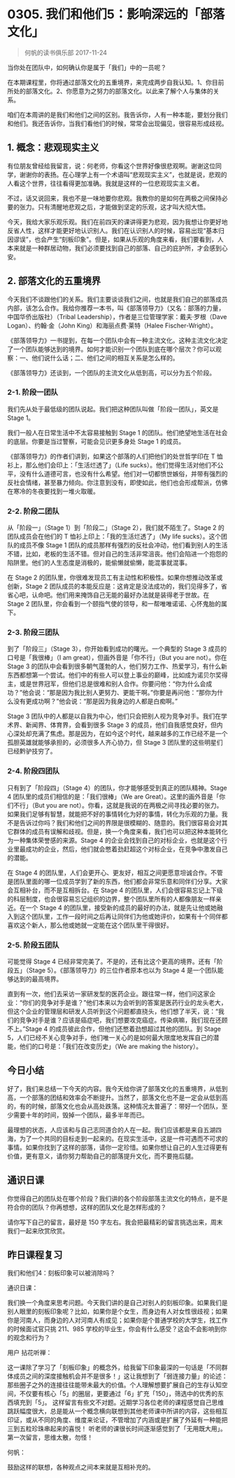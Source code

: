 # 0305. 我们和他们5：影响深远的「部落文化」
> 何帆的读书俱乐部
2017-11-24

当你处在团队中，如何确认你是属于「我们」中的一员呢？

在本期课程里，你将通过部落文化的五重境界，来完成两步自我认知。1、你目前所处的部落文化。2、你愿意为之努力的部落文化。以此来了解个人与集体的关系。

咱们在本周讲的是我们和他们之间的区别。我告诉你，人有一种本能，要划分我们和他们。我还告诉你，当我们看他们的时候，常常会出现偏见，很容易形成歧视。

## 1. 概念：悲观现实主义
有位朋友曾经给我留言，说：何老师，你看这个世界好像很悲观啊。谢谢这位同学，谢谢你的表扬。在心理学上有一个术语叫“悲观现实主义”，也就是说，悲观的人看这个世界，往往看得更加准确。我就是这样的一位悲观现实主义者。

不过，话又说回来，我也不是一味地要你悲观。我教你的是如何在两极之间保持必要的张力。只有清醒地悲观之后，才能做到坚定的乐观，这才叫大彻大悟。

今天，我给大家乐观乐观。我们在前四天的课讲得更为悲观，因为我想让你更好地反省人性，这样才能更好地认识别人。我们在认识别人的时候，容易出现“基本归因谬误”，也会产生“刻板印象”。但是，如果从乐观的角度来看，我们要看到，人本来就是一种群居动物，我们必须要找到自己的部落、自己的庇护所，才会感到心安。

## 2. 部落文化的五重境界
今天我们不谈跟他们的关系。我们主要谈谈我们之间，也就是我们自己的部落成员内部，该怎么合作。我给你推荐一本书，叫《部落领导力》（又名：部落的力量，中国华侨出版社）（Tribal Leadership），作者是三位管理学家：戴夫·罗根（Dave Logan）、约翰·金（John King）和海丽点费·莱特（Halee Fischer-Wright）。 

《部落领导力》一书提到，在每一个团队中会有一种主流文化。这种主流文化决定了一个团队能够达到的境界。如何才能识别一个团队到底在哪个层次？你可以观察：一、他们说什么话；二、他们之间的相互关系是怎么样的。

《部落领导力》还谈到，一个团队的主流文化从低到高，可以分为五个阶段。

### 2-1. 阶段一团队
我们先从处于最低级的团队说起。我们把这种团队叫做「阶段一团队」，英文是 Stage 1。

我们一般人在日常生活中不太容易接触到 Stage 1 的团队。他们绝望地生活在社会的底层。你要是当过警察，可能会见识更多身处 Stage 1 的成员。

《部落领导力》的作者们讲到，如果这个部落的人们把他们的处世哲学印在 T 恤衫上，那么他们会印上：「生活烂透了」（Life sucks）。他们觉得生活对他们不公平，没有什么道德可言，也没有什么希望。他们对一切都愤世嫉俗，并带有强烈的反社会情绪，甚至暴力倾向。你注意到没有，即使如此，他们也会形成帮派，仿佛在寒冷的冬夜要找到一堆火取暖。

### 2-2. 阶段二团队
从「阶段一」（Stage 1）到「阶段二」（Stage 2），我们就不陌生了。Stage 2 的团队成员会在他们的 T 恤衫上印上：「我的生活烂透了」（My life sucks）。这个团队的成员不像 Stage 1 团队的成员那样有强烈的反社会冲动，他们看到别人的生活不错，比如，老板的生活不错。但对自己的生活非常沮丧。他们会陷进一个抱怨的陷阱里。他们的人生态度是消极的，能偷懒就偷懒，能混事就混事。

在 Stage 2 的团队里，你很难发现员工有主动性和积极性。如果你想推动改革或创新，Stage 2 团队成员的本能反应是：这肯定是没法成功的，我们见得多了，省省心吧，认命吧。他们用来掩饰自己无能的最好办法就是装得老于世故。在 Stage 2 团队里，你会看到一个颐指气使的领导，和一帮唯唯诺诺、心怀鬼胎的属下。

### 2-3. 阶段三团队
到了「阶段三」（Stage 3），你开始看到成功的曙光。一个典型的 Stage 3 成员的口号是「我很棒」（I am great），但画外音是「你不行」（But you are not）。你在 Stage 3 的团队中会看到很多朝气蓬勃的人，他们努力工作、热爱学习，有什么新东西都想第一个尝试。他们中的有些人可以登上事业的巅峰，比如成为诺贝尔奖得主，或是世界冠军，但他们总是很难和别人合作。你要问他：“你为什么会成功？”他会说：“那是因为我比别人更努力、更能干啊。”你要是再问他：“那你为什么没有更成功啊？”他会说：“那是因为我身边的人都是白痴啊。”

Stage 3 团队中的人都是以自我为中心，他们只会把别人视为竞争对手。我们在学术界、新闻界、体育界，会看到很多 Stage 3 的成员，他们自我感觉良好，但内心深处却充满了焦虑。那是因为，在如今这个时代，越来越多的工作已经不是一个孤胆英雄就能够承担的，必须很多人齐心协力，但 Stage 3 团队里的这些明星们已经黔驴技穷了。

### 2-4. 阶段四团队
只有到了「阶段四」（Stage 4）的团队，你才能够感受到真正的团队精神。Stage 4 团队里的成员们相信的是：「我们很棒」（We are Great）。这里的画外音是「你们不行」（But you are not）。你看，这就是我说的在两极之间寻找必要的张力。如果我们足够有智慧，就能把不好的事情转化为好的事情，转化为乐观的力量。我不是告诉过你吗？我们和他们之间的界限是很模糊的、随意的。我们很容易会对其它群体的成员有误解和歧视。但是，换一个角度来看，我们也可以把这种本能转化为一种集体荣誉感的来源。Stage 4 的企业会找到自己的对标企业，也就是这个行业里最成功的企业，然后，他们就会憋着劲赶超这个对标企业，在竞争中激发自己的潜能。

在 Stage 4 的团队里，人们会更开心、更友好，相互之间更愿意坦诚合作。不管是团队里面的哪一位成员学到了新的东西，他们都会非常乐意和同伴们分享。大家会互相补台，而不是互相拆台。在 Stage 4 的团队里，人们会很容易忘记上下级的科层制度，也会很容易忘记组织的边界，整个团队里所有的人都像朋友一样亲近。在一个 Stage 4 的团队里，接受新的成员的最好的办法，就是先让他或她融入到这个团队里，工作一段时间之后再让同伴们为他或她评价，如果有十个同伴都喜欢这个新人，那么他或她就一定能在这个团队里干得很好。

### 2-5. 阶段五团队
可能觉得 Stage 4 已经非常完美了。不是的，还有比这个更高的境界。还有「阶段五」（Stage 5）。《部落领导力》的三位作者原本也以为 Stage 4 是一个团队能够达到的最高境界。

直到有一次，他们去采访一家研发型的医药企业。跟往常一样，他们问这家企业：“你们的竞争对手是谁？”他们本来以为会听到的答案是医药行业的龙头老大，但这个企业的管理层和研发人员听到这个问题都直挠头，他们想了半天，说：“我们的竞争对手是谁？应该是癌症吧，我们想要攻克癌症。传染病嘛，我们现在还顾不上。”Stage 4 的成员彼此合作，但他们还憋着劲想超过其他的团队。到 Stage 5，人们已经不关心竞争对手，他们唯一关心的是如何最大限度地发挥自己的潜能，他们的口号是：「我们在改变历史」（We are making the history）。

## 今日小结
好了，我们来总结一下今天的内容。我今天给你讲了部落文化的五重境界，从低到高，一个部落的团结和效率会不断提升。当然了，部落文化也不是一定会从低到高的，有的时候，部落文化也会从高处跌落。这种情况太普遍了：带好一个团队，至少需要十年的时间，毁掉一个团队，最多半年而已。

最理想的状态，人应该和与自己志同道合的人在一起。我们应该都是来自五湖四海，为了一个共同的目标走到一起来的。在现实生活中，这是一件可遇而不可求的事情。如果你找到了这样的部落，请你一定珍惜。如果你想让自己的人生过得更有价值，更有意义，请你努力帮助自己的部落提升文化，而不要拖后腿。

## 通识日课
你觉得自己的团队处在哪个阶段？我们讲的各个阶段部落主流文化的特点，是不是符合你的团队？你再想想，这样的团队文化是怎样形成的？

请你写下自己的留言，最好是 150 字左右。我会把最精彩的留言挑选出来，周末我们一起来欣赏欣赏。

## 昨日课程复习
我们和他们4：刻板印象可以被消除吗？

通识日课：

我们换一个角度来思考问题。今天我们讲的是自己对别人的刻板印象。如果我们是别人眼里的刻板印象呢？比如，如果你是个女生，而身边有人对女性很歧视；如果你是河南人，而身边的人对河南人有成见；如果你是个普通学校的大学生，找工作的时候面试官只挑 211、985 学校的毕业生，你会有什么感受？这会不会影响到你的观念和行为？

用户 拈花听禅：

这一课除了学习了「刻板印象」的概念外，给我留下印象最深的一句话是「不同群体成员之间的深度接触机会并不是很多！」这让我想到了「弱连接力量」的论述：那些圈子之外的连接往往能带未最大的价值。个人理解想要扩展自己的生存认知空间，不仅要有核心「5」的圈层，更要通过「6」扩充「150」，筛选中的优秀的东西填充到「5」。 这样留言有些文不对题。近期学习各位老师的课程感觉自己思维跳跃幅度很大，总是能从一个概念横向联想到其他老师课中所讲的内容，这些相互印证，或从不同的角度、维度来论证，不管增加了内涵或是扩展了外延有一种能把三到五粒珍珠串起来的喜悦！ 听老师的课很长时间逐渐感觉到了「无用既大用」。第一次留言，思维太散，勿怪！

何帆：

鼓励这样的联想，各种观点之间本来就是互相补充的。